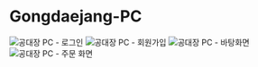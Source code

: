 # Gongdaejang-PC

![공대장 PC - 로그인](https://github.com/JingJing-e/Gongdaejang-PC/assets/117880554/b9b6ca4c-89ff-46f1-9604-704d39dcf71f)
![공대장 PC - 회원가입](https://github.com/JingJing-e/Gongdaejang-PC/assets/117880554/2203300e-a0a2-4605-bdf9-80aa94d82b9e)
![공대장 PC - 바탕화면](https://github.com/JingJing-e/Gongdaejang-PC/assets/117880554/15a26e1b-69d1-4698-bf09-b180c65ee6cc)
![공대장 PC - 주문 화면](https://github.com/JingJing-e/Gongdaejang-PC/assets/117880554/f42d1e27-b6bd-4a07-b942-43dd7bbdf3c6)
